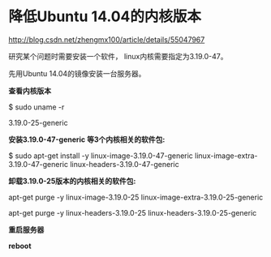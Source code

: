 # 降低Ubuntu 14.04的内核版本

http://blog.csdn.net/zhengmx100/article/details/55047967

研究某个问题时需要安装一个软件， linux内核需要指定为3.19.0-47。

先用Ubuntu 14.04的镜像安装一台服务器。

**查看内核版本**

$ sudo uname -r

3.19.0-25-generic

**安装3.19.0-47-generic 等3个内核相关的软件包:**

$ sudo apt-get install -y linux-image-3.19.0-47-generic linux-image-extra-3.19.0-47-generic linux-headers-3.19.0-47-generic

**卸载3.19.0-25版本的内核相关的软件包:**

apt-get purge -y linux-image-3.19.0-25 linux-image-extra-3.19.0-25-generic

apt-get purge -y linux-headers-3.19.0-25 linux-headers-3.19.0-25-generic

**重启服务器**

**reboot**
